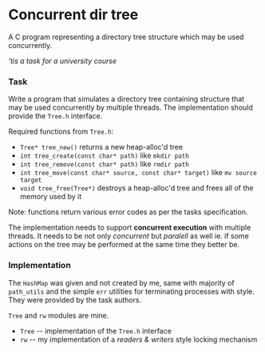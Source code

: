 
# Concurrent dir tree

A C program representing a directory tree structure which may be used
concurrently.

_'tis a task for a university course_

### Task
Write a program that simulates a directory tree containing structure that may be used
concurrently by multiple threads. The implementation should provide the `Tree.h`
interface.

Required functions from `Tree.h`:
  * `Tree* tree_new()` returns a new heap-alloc'd tree
  * `int tree_create(const char* path)` like `mkdir path`
  * `int tree_remove(const char* path)` like `rmdir path`
  * `int tree_move(const char* source, const char* target)` like `mv source target`
  * `void tree_free(Tree*)` destroys a heap-alloc'd tree and frees all of the memory used
    by it
  
Note: functions return various error codes as per the tasks specification.
  
The implementation needs to support **concurrent execution** with multiple
threads.  It needs to be not only _concurrent_ but _paralell_ as well ie. if some
actions on the tree may be performed at the same time they better be.

### Implementation

The `HashMap` was given and not created by me, same with majority of
`path_utils` and the simple `err` utilities for terminating processes with
style. They were provided by the task authors.

`Tree` and `rw` modules are mine.

  * `Tree` -- implementation of the `Tree.h` interface
  * `rw` -- my implementation of a _readers & writers_ style locking mechanism
